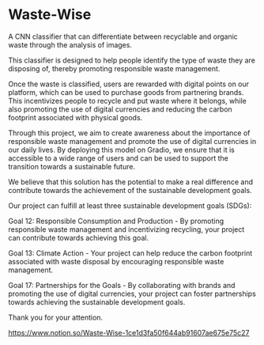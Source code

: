 # Waste-Wise
A CNN classifier that can differentiate between recyclable and organic waste through the analysis of images.

This classifier is designed to help people identify the type of waste they are disposing of, thereby promoting responsible waste management.

Once the waste is classified, users are rewarded with digital points on our platform, which can be used to purchase goods from partnering brands. This incentivizes people to recycle and put waste where it belongs, while also promoting the use of digital currencies and reducing the carbon footprint associated with physical goods.

Through this project, we aim to create awareness about the importance of responsible waste management and promote the use of digital currencies in our daily lives. By deploying this model on Gradio, we ensure that it is accessible to a wide range of users and can be used to support the transition towards a sustainable future.

We believe that this solution has the potential to make a real difference and contribute towards the achievement of the sustainable development goals.

Our project can fulfill at least three sustainable development goals (SDGs):

Goal 12: Responsible Consumption and Production - By promoting responsible waste management and incentivizing recycling, your project can contribute towards achieving this goal.

Goal 13: Climate Action - Your project can help reduce the carbon footprint associated with waste disposal by encouraging responsible waste management.

Goal 17: Partnerships for the Goals - By collaborating with brands and promoting the use of digital currencies, your project can foster partnerships towards achieving the sustainable development goals.

Thank you for your attention.

https://www.notion.so/Waste-Wise-1ce1d3fa50f644ab91607ae675e75c27
